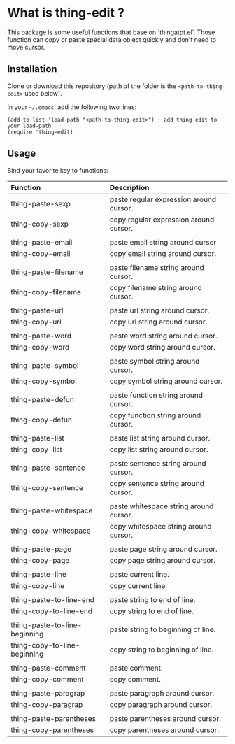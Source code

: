 # What is thing-edit ?
This package is some useful functions that base on `thingatpt.el'.
Those function can copy or paste special data object quickly and don't need to move cursor.

## Installation
Clone or download this repository (path of the folder is the `<path-to-thing-edit>` used below).

In your `~/.emacs`, add the following two lines:
```Elisp
(add-to-list 'load-path "<path-to-thing-edit>") ; add thing-edit to your load-path
(require 'thing-edit)
```

## Usage
Bind your favorite key to functions:

| Function                      | Description                             |
| :--------                     | :----                                   |
| thing-paste-sexp              | paste regular expression around cursor. |
| thing-copy-sexp               | copy regular expression around cursor.  |
|                               |                                         |
| thing-paste-email             | paste email string around cursor        |
| thing-copy-email              | copy email string around cursor.        |
|                               |                                         |
| thing-paste-filename          | paste filename string around cursor.    |
| thing-copy-filename           | copy filename string around cursor.     |
|                               |                                         |
| thing-paste-url               | paste url string around cursor.         |
| thing-copy-url                | copy url string around cursor.          |
|                               |                                         |
| thing-paste-word              | paste word string around cursor.        |
| thing-copy-word               | copy word string around cursor.         |
|                               |                                         |
| thing-paste-symbol            | paste symbol string around cursor.      |
| thing-copy-symbol             | copy symbol string around cursor.       |
|                               |                                         |
| thing-paste-defun             | paste function string around cursor.    |
| thing-copy-defun              | copy function string around cursor.     |
|                               |                                         |
| thing-paste-list              | paste list string around cursor.        |
| thing-copy-list               | copy list string around cursor.         |
|                               |                                         |
| thing-paste-sentence          | paste sentence string around cursor.    |
| thing-copy-sentence           | copy sentence string around cursor.     |
|                               |                                         |
| thing-paste-whitespace        | paste whitespace string around cursor.  |
| thing-copy-whitespace         | copy whitespace string around cursor.   |
|                               |                                         |
| thing-paste-page              | paste page string around cursor.        |
| thing-copy-page               | copy page string around cursor.         |
|                               |                                         |
| thing-paste-line              | paste current line.                     |
| thing-copy-line               | copy current line.                      |
|                               |                                         |
| thing-paste-to-line-end       | paste string to end of line.            |
| thing-copy-to-line-end        | copy string to end of line.             |
|                               |                                         |
| thing-paste-to-line-beginning | paste string to beginning of line.      |
| thing-copy-to-line-beginning  | copy string to beginning of line.       |
|                               |                                         |
| thing-paste-comment           | paste comment.                          |
| thing-copy-comment            | copy comment.                           |
|                               |                                         |
| thing-paste-paragrap          | paste paragraph around cursor.          |
| thing-copy-paragrap           | copy paragraph around cursor.           |
|                               |                                         |
| thing-paste-parentheses       | paste parentheses around cursor.        |
| thing-copy-parentheses        | copy parentheses around cursor.         |

